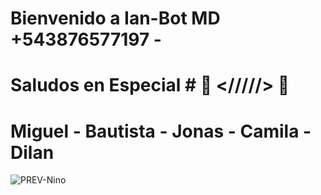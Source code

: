 # Bienvenido a Ian-Bot MD +543876577197 -
# Saludos en Especial # 🎃 </////> 🎃
# Miguel - Bautista - Jonas - Camila - Dilan #
![PREV-Nino](https://github.com/user-attachments/assets/05965278-8791-42df-86e6-0ac8382155d6)
